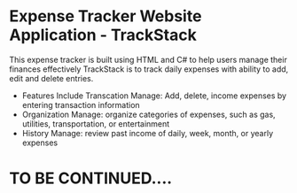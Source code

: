 # Expense Tracker Website Application - TrackStack
  This expense tracker is built using HTML and C# to help users manage their finances effectively
  TrackStack is to track daily expenses with ability to add, edit and delete entries.

* Features Include
  Transcation Manage: Add, delete, income expenses by entering transaction information
* Organization Manage: organize categories of expenses, such as gas, utilities, transportation, or entertainment
* History Manage: review past income of daily, week, month, or yearly expenses
# TO BE CONTINUED....
  
